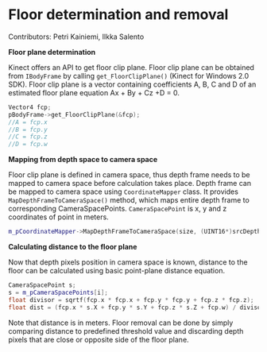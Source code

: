 Floor determination and removal
============================================

Contributors: Petri Kainiemi, Ilkka Salento

**Floor plane determination**

Kinect offers an API to get floor clip plane. Floor clip plane can be obtained from `IBodyFrame` by calling `get_FloorClipPlane()` (Kinect for Windows 2.0 SDK). 
Floor clip plane is a vector containing coefficients A, B, C and D of an estimated floor plane equation Ax + By + Cz +D = 0. 


```C++
Vector4 fcp;
pBodyFrame->get_FloorClipPlane(&fcp);
//A = fcp.x
//B = fcp.y
//C = fcp.z
//D = fcp.w
```  
**Mapping from depth space to camera space**

Floor clip plane is defined in camera space, thus depth frame needs to be mapped to camera space before calculation takes place.
Depth frame can be mapped to camera space using `CoordinateMapper` class. It provides `MapDepthFrameToCameraSpace()` method, which maps entire depth frame to corresponding CameraSpacePoints. 
`CameraSpacePoint` is x, y and z coordinates of point in meters. 

```C++
m_pCoordinateMapper->MapDepthFrameToCameraSpace(size, (UINT16*)srcDepthFrame, size, m_pCameraSpacePoints);
```

**Calculating distance to the floor plane**

Now that depth pixels position in camera space is known, distance to the floor can be calculated using basic point-plane distance equation.

```C++
CameraSpacePoint s;
s = m_pCameraSpacePoints[i];
float divisor = sqrtf(fcp.x * fcp.x + fcp.y * fcp.y + fcp.z * fcp.z);             
float dist = (fcp.x * s.X + fcp.y * s.Y + fcp.z * s.Z + fcp.w) / divisor;
```

Note that distance is in meters. Floor removal can be done by simply comparing distance to predefined threshold value and discarding depth pixels that are close or opposite side of the floor plane. 
